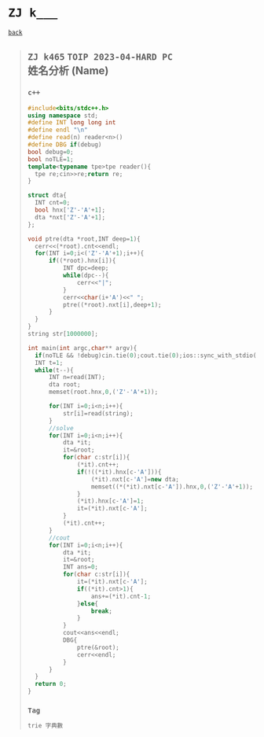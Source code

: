 # `ZJ k___`

[`back`](../)

> ## `ZJ k465` `TOIP 2023-04-HARD PC`<br>姓名分析 (Name)
> ### `c++`
> ```c++
> #include<bits/stdc++.h>
> using namespace std;
> #define INT long long int
> #define endl "\n"
> #define read(n) reader<n>()
> #define DBG if(debug)
> bool debug=0;
> bool noTLE=1;
> template<typename tpe>tpe reader(){
> 	tpe re;cin>>re;return re;
> }
> 
> struct dta{
> 	INT cnt=0;
> 	bool hnx['Z'-'A'+1];
> 	dta *nxt['Z'-'A'+1];
> };
> 
> void ptre(dta *root,INT deep=1){
> 	cerr<<(*root).cnt<<endl;
> 	for(INT i=0;i<('Z'-'A'+1);i++){
> 		if((*root).hnx[i]){
> 			INT dpc=deep;
> 			while(dpc--){
> 				cerr<<"|";
> 			}
> 			cerr<<char(i+'A')<<" ";
> 			ptre((*root).nxt[i],deep+1);
> 		}
> 	}
> }
> string str[1000000];
> 
> int main(int argc,char** argv){
> 	if(noTLE && !debug)cin.tie(0);cout.tie(0);ios::sync_with_stdio(0);
> 	INT t=1;
> 	while(t--){
> 		INT n=read(INT);
> 		dta root;
> 		memset(root.hnx,0,('Z'-'A'+1));
> 
> 		for(INT i=0;i<n;i++){
> 			str[i]=read(string);
> 		}
> 		//solve
> 		for(INT i=0;i<n;i++){
> 			dta *it;
> 			it=&root;
> 			for(char c:str[i]){
> 				(*it).cnt++;
> 				if(!((*it).hnx[c-'A'])){
> 					(*it).nxt[c-'A']=new dta;
> 					memset((*(*it).nxt[c-'A']).hnx,0,('Z'-'A'+1));
> 				}
> 				(*it).hnx[c-'A']=1;
> 				it=(*it).nxt[c-'A'];
> 			}
> 			(*it).cnt++;
> 		}
> 		//cout
> 		for(INT i=0;i<n;i++){
> 			dta *it;
> 			it=&root;
> 			INT ans=0;
> 			for(char c:str[i]){
> 				it=(*it).nxt[c-'A'];
> 				if((*it).cnt>1){
> 					ans+=(*it).cnt-1;
> 				}else{
> 					break;
> 				}
> 			}
> 			cout<<ans<<endl;
> 			DBG{
> 				ptre(&root);
> 				cerr<<endl;
> 			}
> 		}
> 	}
> 	return 0;
> }
> ```
> ### `Tag`  
> ```txt
> trie 字典數
> ```




<link id="style_css" rel="stylesheet" type="text/css" href="/OJ_ans/style.css">
